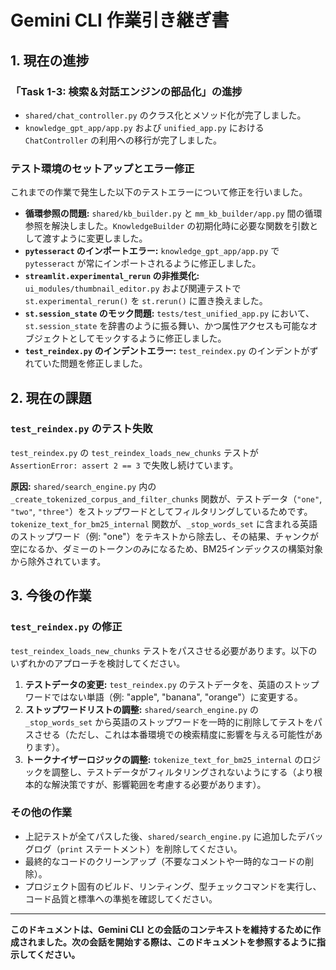 # Gemini CLI 作業引き継ぎ書

## 1. 現在の進捗

### 「Task 1-3: 検索＆対話エンジンの部品化」の進捗

*   `shared/chat_controller.py` のクラス化とメソッド化が完了しました。
*   `knowledge_gpt_app/app.py` および `unified_app.py` における `ChatController` の利用への移行が完了しました。

### テスト環境のセットアップとエラー修正

これまでの作業で発生した以下のテストエラーについて修正を行いました。

*   **循環参照の問題:** `shared/kb_builder.py` と `mm_kb_builder/app.py` 間の循環参照を解決しました。`KnowledgeBuilder` の初期化時に必要な関数を引数として渡すように変更しました。
*   **`pytesseract` のインポートエラー:** `knowledge_gpt_app/app.py` で `pytesseract` が常にインポートされるように修正しました。
*   **`streamlit.experimental_rerun` の非推奨化:** `ui_modules/thumbnail_editor.py` および関連テストで `st.experimental_rerun()` を `st.rerun()` に置き換えました。
*   **`st.session_state` のモック問題:** `tests/test_unified_app.py` において、`st.session_state` を辞書のように振る舞い、かつ属性アクセスも可能なオブジェクトとしてモックするように修正しました。
*   **`test_reindex.py` のインデントエラー:** `test_reindex.py` のインデントがずれていた問題を修正しました。

## 2. 現在の課題

### `test_reindex.py` のテスト失敗

`test_reindex.py` の `test_reindex_loads_new_chunks` テストが `AssertionError: assert 2 == 3` で失敗し続けています。

**原因:**
`shared/search_engine.py` 内の `_create_tokenized_corpus_and_filter_chunks` 関数が、テストデータ（`"one"`, `"two"`, `"three"`）をストップワードとしてフィルタリングしているためです。
`tokenize_text_for_bm25_internal` 関数が、`_stop_words_set` に含まれる英語のストップワード（例: "one"）をテキストから除去し、その結果、チャンクが空になるか、ダミーのトークンのみになるため、BM25インデックスの構築対象から除外されています。

## 3. 今後の作業

### `test_reindex.py` の修正

`test_reindex_loads_new_chunks` テストをパスさせる必要があります。以下のいずれかのアプローチを検討してください。

1.  **テストデータの変更:** `test_reindex.py` のテストデータを、英語のストップワードではない単語（例: "apple", "banana", "orange"）に変更する。
2.  **ストップワードリストの調整:** `shared/search_engine.py` の `_stop_words_set` から英語のストップワードを一時的に削除してテストをパスさせる（ただし、これは本番環境での検索精度に影響を与える可能性があります）。
3.  **トークナイザーロジックの調整:** `tokenize_text_for_bm25_internal` のロジックを調整し、テストデータがフィルタリングされないようにする（より根本的な解決策ですが、影響範囲を考慮する必要があります）。

### その他の作業

*   上記テストが全てパスした後、`shared/search_engine.py` に追加したデバッグログ（`print` ステートメント）を削除してください。
*   最終的なコードのクリーンアップ（不要なコメントや一時的なコードの削除）。
*   プロジェクト固有のビルド、リンティング、型チェックコマンドを実行し、コード品質と標準への準拠を確認してください。

---
**このドキュメントは、Gemini CLI との会話のコンテキストを維持するために作成されました。次の会話を開始する際は、このドキュメントを参照するように指示してください。**
